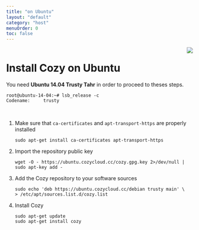 ```yaml
---
title: "on Ubuntu"
layout: "default"
category: "host"
menuOrder: 0
toc: false
---
```



<div style="height: 0; overflow: shown; text-align: right">
<img src="/assets/images/ubuntu-logo.png">
</div>

# Install Cozy on Ubuntu

You need **Ubuntu 14.04 Trusty Tahr** in order to proceed to theses steps.

```
root@ubuntu-14-04:~# lsb_release -c
Codename:     trusty
```

<br>

1. Make sure that `ca-certificates` and `apt-transport-https` are properly installed
    ```
    sudo apt-get install ca-certificates apt-transport-https
    ```
2. Import the repository public key
    ```
    wget -O - https://ubuntu.cozycloud.cc/cozy.gpg.key 2>/dev/null | sudo apt-key add -
    ```
3. Add the Cozy repository to your software sources
    ```
    sudo echo 'deb https://ubuntu.cozycloud.cc/debian trusty main' \
    > /etc/apt/sources.list.d/cozy.list
    ```
4. Install Cozy
    ```
    sudo apt-get update
    sudo apt-get install cozy
    ```
